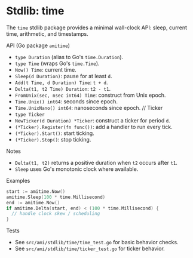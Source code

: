 # Stdlib: time

The `time` stdlib package provides a minimal wall-clock API: sleep, current time, arithmetic, and timestamps.

API (Go package `amitime`)
- `type Duration` (alias to Go's `time.Duration`).
- `type Time` (wraps Go's `time.Time`).
- `Now() Time`: current time.
- `Sleep(d Duration)`: pause for at least `d`.
- `Add(t Time, d Duration) Time`: `t + d`.
- `Delta(t1, t2 Time) Duration`: `t2 - t1`.
- `FromUnix(sec, nsec int64) Time`: construct from Unix epoch.
- `Time.Unix() int64`: seconds since epoch.
- `Time.UnixNano() int64`: nanoseconds since epoch.
// Ticker
- `type Ticker`
- `NewTicker(d Duration) *Ticker`: construct a ticker for period `d`.
- `(*Ticker).Register(fn func())`: add a handler to run every tick.
- `(*Ticker).Start()`: start ticking.
- `(*Ticker).Stop()`: stop ticking.

Notes
- `Delta(t1, t2)` returns a positive duration when `t2` occurs after `t1`.
- `Sleep` uses Go's monotonic clock where available.

Examples
```go
start := amitime.Now()
amitime.Sleep(100 * time.Millisecond)
end := amitime.Now()
if amitime.Delta(start, end) < (100 * time.Millisecond) {
  // handle clock skew / scheduling
}
```

Tests
- See `src/ami/stdlib/time/time_test.go` for basic behavior checks.
 - See `src/ami/stdlib/time/ticker_test.go` for ticker behavior.
